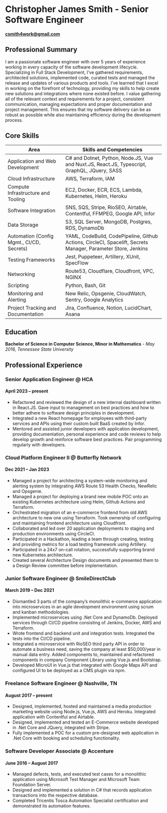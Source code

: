 # Christopher James Smith - Senior Software Engineer

#### csmith4work@gmail.com

## Professional Summary
I am a passionate software engineer with over 5 years of experience working in every capacity of the software development lifecycle. Specializing in Full Stack Development, I’ve gathered requirements, architected solutions, implemented code, curated tests and managed the release and updates of various products and tools. I’ve learned that I excel in working on the forefront of technology, providing my skills to help create new solutions and integrations where none existed before. I value gathering all of the relevant context and requirements for a project, consistent communication, managing expectations and proper documentation and project management. This ensures that my software delivery can be as robust as possible while also maintaining efficiency during the development process.

## Core Skills
|Area|Skills and Competencies|
|--------------------|--------------------|
|Application and Web Development |C# and Dotnet, Python, Node.JS, Vue and Nuxt.JS, React.JS, Typescript, GraphQL, JQuery, SASS|
|Cloud Infrastructure|AWS, Terraform, IAM|
|Compute Infrastructure and Tooling |EC2, Docker, ECR, ECS, Lambda, Kubernetes, Helm, Heroku|
|Software Integration|SNS, SQS, Stripe, RioSEO, Airtable, Contentful, FFMPEG, Google API, Infor|
|Data Storage|S3, SQL Server, MongoDB, Postgres, RDS, DynamoDb|
|Automation (Config Mgmt., CI/CD, Secrets)|YAML, CodeBuild, CodePipeline, Github Actions, CircleCI, Spacelift, Secrets Manager, Parameter Store, Jenkins|
|Testing Frameworks|Jest, Puppeteer, Artillery, XUnit, SpecFlow
|Networking|Route53, Cloudflare, Cloudfront, VPC, NGINX|
|Scripting|Python, Bash, Git|
|Monitoring and Alerting|New Relic, Opsgenie, CloudWatch, Sentry, Google Analytics
|Project Tracking and Documentation|Jira, Confluence, Notion, LucidChart, Asana|


## Education

**Bachelor of Science in Computer Science, Minor in Mathematics** *- May 2016,
Tennessee State University*

## Professional Experience

### Senior Application Engineer @ HCA
#### April 2023 – present

- Refactored and reviewed the design of a new internal dashboard written in React.JS. Gave input to management on best practices and how to better adhere to software design principles in development.
- Integrated a new React homepage for employees with third-party services and APIs using their custom built BaaS created by Infor.
- Mentored and assisted junior developers with application development, providing documentation, personal experience and code reviews to help develop growth and reinforce software best practices. Pair programming regularly with developers.

### Cloud Platform Engineer II @ Butterfly Network
#### Dec 2021 – Jan 2023

- Managed a project for architecting a system-wide monitoring and alerting system by integrating AWS Route 53 Health Checks, NewRelic and Opsgenie.
- Managed a project for deploying a brand new mobile POC onto an existing Kubernetes architecture using Helm, Github Actions and Terraform.
- Orchestrated migration of an e-commerce frontend from old AWS architecture to new one using Terraform. Took ownership of configuring and maintaining frontend architecture using Cloudfront.
- Collaborated and led over 20 application deployments to staging and production environments using CircleCI.
- Participated in a Hackathon, leading a team through creating, testing and providing metrics for a load testing framework using Artillery.
- Participated in a 24x7 on-call rotation, successfully supporting brand new Kubernetes architecture.
- Created several Architecture Design documents and presented them to a Design Review committee before implementation.

### Junior Software Engineer @ SmileDirectClub
#### March 2019 – Dec 2021

- Dismantled 3 parts of the company’s monolithic e-commerce application into microservices in an agile development environment using scrum and kanban methodologies.
- Implemented microservices using .Net Core and DynamoDb. Deployed services through CI/CD pipeline consisting of Jenkins, Docker, AWS and Terraform.
- Wrote frontend and backend unit and integration tests. Integrated the tests into the CI/CD pipeline.
- Integrated a microservice with RioSEO third party API in order to automate a business need, saving the company at least $50,000/year in manual data entry.
Added components to, maintained and refactored components in company Component Library using Vue.js and Bootstrap.
- Developed MicroUI in Vue.js that integrated with Google Maps API and configured UI to be deployed as a CMS plugin via npm.

### Freelance Software Engineer @ Nashville, TN
#### August 2017 – present

- Designed, implemented, hosted and maintained a media production marketing website using Node.js, Vue.js, AWS and Heroku. Integrated application with Contentful and Airtable.
- Designed, implemented and tested an E-Commerce website developed in .Net Core and JQuery, integrated with Stripe.
- Fully implemented a POC for a custom pre-designed web application in .Net Core with booking and scheduling functionality.

### Software Developer Associate @ Accenture
#### June 2016 – August 2017
 
- Managed defects, tests, and executed test cases for a monolithic application using Microsoft Test Manager and Microsoft Team Foundation Server.
- Designed and implemented a solution in C# that records application transactions into the respective database. 
- Completed Tricentis Tosca Automation Specialist certification and demonstrated its automation features.


